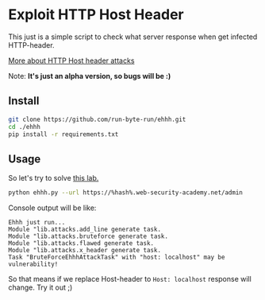 # Exploit HTTP Host Header
This just is a simple script to check what server response when get infected HTTP-header.

[More about HTTP Host header attacks](https://portswigger.net/web-security/host-header)

Note: **It's just an alpha version, so bugs will be :)** 

## Install

```bash
git clone https://github.com/run-byte-run/ehhh.git
cd ./ehhh
pip install -r requirements.txt
```

## Usage
So let's try to solve [this lab.](https://portswigger.net/web-security/host-header/exploiting/lab-host-header-authentication-bypass) 
```bash
python ehhh.py --url https://%hash%.web-security-academy.net/admin
```
Console output will be like:
```console
Ehhh just run...
Module "lib.attacks.add_line generate task.
Module "lib.attacks.bruteforce generate task.
Module "lib.attacks.flawed generate task.
Module "lib.attacks.x_header generate task.
Task "BruteForceEhhhAttackTask" with "host: localhost" may be vulnerability!
```
So that means if we replace Host-header to `Host: localhost` response will change. Try it out ;)   